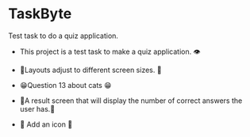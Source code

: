 # TaskByte
Test task to do a quiz application.

-  This project is a test task to make a quiz application. 👁️  

- 🐾Layouts adjust to different screen sizes. 🐾  
  
- 😁Question 13 about cats 😁  
- 🐍A result screen that will display the number of correct answers the user has.🐾  
- 🐾  Add an icon 🐸  
  

<br/>  

